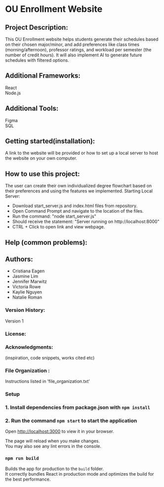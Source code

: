 # OU Enrollment Website 

## Project Description: 
This OU Enrollment website helps students generate their schedules based on their chosen major/minor, and add preferences like class times (morning/afternoon), professor ratings, and workload per semester (the number of credit hours). It will also implement AI to generate future schedules with filtered options.


## Additional Frameworks:
React <br/>
Node.js

## Additional Tools:
Figma <br/>
SQL


## Getting started(installation): 
A link to the website will be provided or how to set up a local server to host the website on your own computer.


## How to use this project: 
The user can create their own individualized degree flowchart based on their preferences and using the features we implemented. 
Starting Local Server:
 - Download start_server.js and index.html files from repository.
 - Open Command Prompt and navigate to the location of the files.
 - Run the command: "node start_server.js"
 - Should receive the statement: "Server running on http://localhost:8000"
 - CTRL + Click to open link and view webpage.

## Help (common problems): 


## Authors:
- Cristiana Eagen
- Jasmine Lim
- Jennifer Marwitz
- Victoria Rowe
- Kaylie Nguyen
- Natalie Roman

### Version History: 
Version 1

### License:

### Acknowledgments: 
(inspiration, code snippets, works cited etc)

### File Organization :
Instructions listed in 'file_organization.txt' 

### Setup
### 1. Install dependencies from package.json with `npm install`
### 2. Run the command `npm start` to start the application

Open [http://localhost:3000](http://localhost:3000) to view it in your browser.

The page will reload when you make changes.\
You may also see any lint errors in the console.

### `npm run build`

Builds the app for production to the `build` folder.\
It correctly bundles React in production mode and optimizes the build for the best performance.

